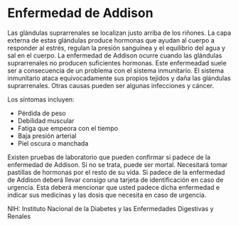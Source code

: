 Enfermedad de Addison
=====================


Las glándulas suprarrenales se localizan justo arriba de los riñones. La capa externa de estas glándulas produce hormonas que ayudan al cuerpo a responder al estrés, regulan la presión sanguínea y el equilibrio del agua y sal en el cuerpo. La enfermedad de Addison ocurre cuando las glándulas suprarrenales no producen suficientes hormonas.
Este enfermeadad suele ser a consecuencia de un problema con el sistema inmunitario. El sistema inmunitario ataca equivocadamente sus propios tejidos y daña las glándulas suprarrenales. Otras causas pueden ser algunas infecciones y cáncer.


Los síntomas incluyen:


* Pérdida de peso
* Debilidad muscular
* Fatiga que empeora con el tiempo
* Baja presión arterial
* Piel oscura o manchada


Existen pruebas de laboratorio que pueden confirmar si padece de la enfermedad de Addison. Si no se trata, puede ser mortal. Necesitará tomar pastillas de hormonas por el resto de su vida. Si padece de la enfermedad de Addison deberá llevar consigo una tarjeta de identificación en caso de urgencia. Esta deberá mencionar que usted padece dicha enfermedad e indicar sus medicinas y las dosis que necesita en caso de urgencia.


NIH: Instituto Nacional de la Diabetes y las Enfermedades Digestivas y Renales 


